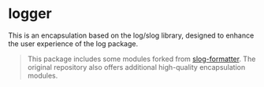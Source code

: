 # logger

This is an encapsulation based on the log/slog library, designed to enhance the user experience of the log package.

> This package includes some modules forked from [slog-formatter](https://github.com/samber/slog-formatter). The
> original repository also offers additional high-quality encapsulation modules.